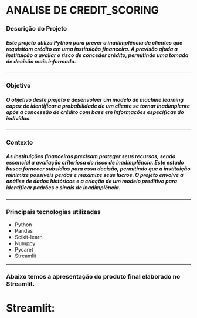 # ANALISE DE CREDIT_SCORING

### Descrição do Projeto

##### Este projeto utiliza Python para prever a inadimplência de clientes que requisitam crédito em uma instituição financeira. A previsão ajuda a instituição a avaliar o risco de conceder crédito, permitindo uma tomada de decisão mais informada.

---

### Objetivo

##### O objetivo deste projeto é desenvolver um modelo de machine learning capaz de identificar a probabilidade de um cliente se tornar inadimplente após a concessão de crédito com base em informações específicas do indivíduo.

---

### Contexto

##### As instituições financeiras precisam proteger seus recursos, sendo essencial a avaliação criteriosa do risco de inadimplência. Este estudo busca fornecer subsídios para essa decisão, permitindo que a instituição minimize possíveis perdas e maximize seus lucros. O projeto envolve a análise de dados históricos e a criação de um modelo preditivo para identificar padrões e sinais de inadimplência.

---

### Principais tecnologias utilizadas

 - Python
 - Pandas
 - Scikit-learn
 - Numppy
 - Pycaret
 - Streamlit

 ---

### Abaixo temos a apresentação do produto final elaborado no Streamlit.

# Streamlit:


